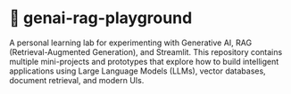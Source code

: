 # 🧠 genai-rag-playground
A personal learning lab for experimenting with Generative AI, RAG (Retrieval-Augmented Generation), and Streamlit.  This repository contains multiple mini-projects and prototypes that explore how to build intelligent applications using Large Language Models (LLMs), vector databases, document retrieval, and modern UIs.
